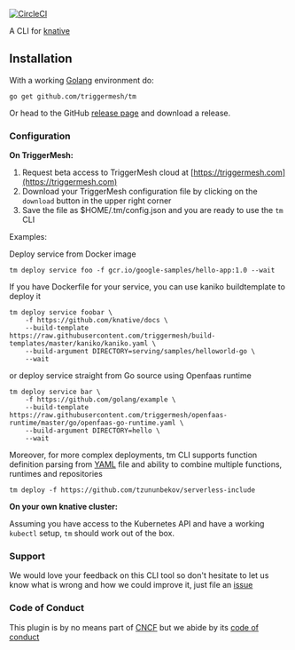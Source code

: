 [![CircleCI](https://circleci.com/gh/triggermesh/tm/tree/master.svg?style=shield)](https://circleci.com/gh/triggermesh/tm/tree/master)

A CLI for [knative](https://github.com/knative)

## Installation

With a working [Golang](https://golang.org/doc/install) environment do:

```
go get github.com/triggermesh/tm
```

Or head to the GitHub [release page](https://github.com/triggermesh/tm/releases) and download a release.

### Configuration

**On TriggerMesh:**

1. Request beta access to TriggerMesh cloud at [https://triggermesh.com](https://triggermesh.com)
2. Download your TriggerMesh configuration file by clicking on the `download` button in the upper right corner
3. Save the file as $HOME/.tm/config.json and you are ready to use the `tm` CLI

Examples:

Deploy service from Docker image
```
tm deploy service foo -f gcr.io/google-samples/hello-app:1.0 --wait
```

If you have Dockerfile for your service, you can use kaniko buildtemplate to deploy it
```
tm deploy service foobar \
    -f https://github.com/knative/docs \ 
    --build-template https://raw.githubusercontent.com/triggermesh/build-templates/master/kaniko/kaniko.yaml \
    --build-argument DIRECTORY=serving/samples/helloworld-go \
    --wait
```

or deploy service straight from Go source using Openfaas runtime
```
tm deploy service bar \
    -f https://github.com/golang/example \
    --build-template https://raw.githubusercontent.com/triggermesh/openfaas-runtime/master/go/openfaas-go-runtime.yaml \
    --build-argument DIRECTORY=hello \
    --wait
```

Moreover, for more complex deployments, tm CLI supports function definition parsing from [YAML](https://github.com/tzununbekov/serverless/blob/master/serverless.yaml) file and ability to combine multiple functions, runtimes and repositories
```
tm deploy -f https://github.com/tzununbekov/serverless-include
```  


**On your own knative cluster:**

Assuming you have access to the Kubernetes API and have a working `kubectl` setup, `tm` should work out of the box.

### Support

We would love your feedback on this CLI tool so don't hesitate to let us know what is wrong and how we could improve it, just file an [issue](https://github.com/triggermesh/tm/issues/new)

### Code of Conduct

This plugin is by no means part of [CNCF](https://www.cncf.io/) but we abide by its [code of conduct](https://github.com/cncf/foundation/blob/master/code-of-conduct.md)
